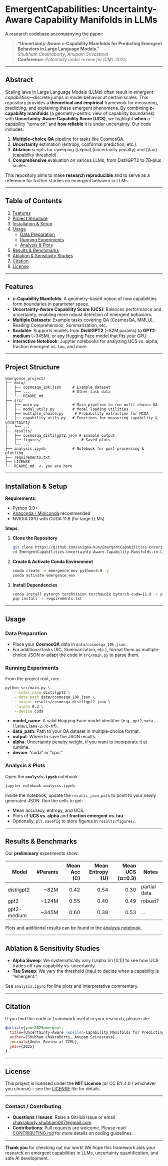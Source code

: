 # **EmergentCapabilities: Uncertainty-Aware Capability Manifolds in LLMs**

A research codebase accompanying the paper:

> **“Uncertainty-Aware ε-Capability Manifolds for Predicting Emergent Behaviors in Large Language Models.”**  
> *Shubham Chakraborty*, *Anupam Srivastava*  
> **Conference**: *Potentially under review for ICML 2025*

---

## **Abstract**



Scaling laws in Large Language Models (LLMs) often result in *emergent capabilities*—discrete jumps in model behavior at certain scales. This repository provides a **theoretical and empirical** framework for measuring, predicting, and explaining these emergent phenomena. By combining **ε-capability manifolds** (a geometry-centric view of capability boundaries) with **Uncertainty-Aware Capability Score (UCS)**, we highlight **when** a capability “turns on” and **how reliable** it is under uncertainty. Our code includes:

1. **Multiple-choice QA** pipeline for tasks like CosmosQA.  
2. **Uncertainty** estimation (entropy, conformal prediction, etc.).  
3. **Ablation** scripts for sweeping \(\alpha\) (uncertainty penalty) and \(\tau\) (capability threshold).  
4. **Comprehensive** evaluation on various LLMs, from DistilGPT2 to 7B‐plus scales.

This repository aims to make **research reproducible** and to serve as a reference for further studies on emergent behavior in LLMs.

---

## **Table of Contents**

1. [Features](#features)  
2. [Project Structure](#project-structure)  
3. [Installation & Setup](#installation--setup)  
4. [Usage](#usage)  
   - [Data Preparation](#data-preparation)  
   - [Running Experiments](#running-experiments)  
   - [Analysis & Plots](#analysis--plots)  
5. [Results & Benchmarks](#results--benchmarks)  
6. [Ablation & Sensitivity Studies](#ablation--sensitivity-studies)  
7. [Citation](#citation)  
8. [License](#license)  

---

## **Features**

- **ε-Capability Manifolds**: A geometry-based notion of how capabilities form boundaries in parameter space.  
- **Uncertainty-Aware Capability Score (UCS)**: Balances performance and uncertainty, enabling more robust detection of emergent behaviors.  
- **Multiple Datasets**: Example tasks covering QA (CosmosQA, MMLU), Reading Comprehension, Summarization, etc.  
- **Scalable**: Supports models from **DistilGPT2** (~82M params) to **GPT2‐medium** (~345M), or any Hugging Face model that fits your GPU.  
- **Interactive Notebook**: Jupyter notebooks for analyzing UCS vs. alpha, fraction emergent vs. tau, and more.

---

## **Project Structure**

```
emergence_project/
├── data/
│   ├── cosmosqa_10k.json     # Example dataset
│   ├── ...                   # Other task data
│   └── README.md
├── src/
│   ├── main.py               # Main pipeline to run multi-choice QA
│   ├── model_utils.py        # Model loading utilities
│   ├── multiple_choice.py     # Probability extraction for MCQA
│   ├── capability_utils.py   # Functions for measuring capability & uncertainty
│   └── ...
├── results/
│   ├── cosmosqa_distilgpt2.json # Example output
│   ├── figures/                  # Saved plots
│   └── ...
├── analysis.ipynb            # Notebook for post-processing & plotting
├── requirements.txt
├── LICENSE
└── README.md  <- you are here
```

---

## **Installation & Setup**

**Requirements**:
- Python 3.9+  
- [Anaconda / Miniconda](https://docs.conda.io/en/latest/) recommended  
- NVIDIA GPU with CUDA 11.8 (for large LLMs)

**Steps**:
1. **Clone the Repository**  
   ```bash
   git clone https://github.com/enigma-kun/EmergentCapabilities-Uncertainty-Aware-Capability-Manifolds-in-LLMs.git
   cd EmergentCapabilities-Uncertainty-Aware-Capability-Manifolds-in-LLMs
   ```
2. **Create & Activate Conda Environment**  
   ```bash
   conda create -n emergence_env python=3.9 -y
   conda activate emergence_env
   ```
3. **Install Dependencies**  
   ```bash
   conda install pytorch torchvision torchaudio pytorch-cuda=11.8 -c pytorch -c nvidia
   pip install -r requirements.txt
   ```

---

## **Usage**

### **Data Preparation**

- Place your **CosmosQA** data in `data/cosmosqa_10k.json`.  
- For additional tasks (RC, Summarization, etc.), format them as multiple-choice JSON or adapt the code in `src/main.py` to parse them.

### **Running Experiments**

From the project root, run:

```bash
python src/main.py \
    --model_name distilgpt2 \
    --data_path data/cosmosqa_10k.json \
    --output results/cosmosqa_distilgpt2.json \
    --alpha 0.3 \
    --device cuda
```

- **model_name**: A valid Hugging Face model identifier (e.g., `gpt2`, `meta-llama/Llama-2-7b-hf`).  
- **data_path**: Path to your QA dataset in multiple-choice format.  
- **output**: Where to save the JSON results.  
- **alpha**: Uncertainty penalty weight, if you want to incorporate it at runtime.  
- **device**: “cuda” or “cpu.”

### **Analysis & Plots**

Open the **`analysis.ipynb`** notebook:

```bash
jupyter notebook analysis.ipynb
```

Inside the notebook, update the `results_json_path` to point to your newly generated JSON. Run the cells to get:

- Mean accuracy, entropy, and UCS.  
- Plots of **UCS vs. alpha** and **fraction emergent vs. tau**.  
- Optionally, `plt.savefig` to store figures in `results/figures/`.

---

## **Results & Benchmarks**

Our **preliminary** experiments show:

| Model         | #Params | Mean Acc (C) | Mean Entropy (U) | Mean UCS (α=0.3) | Notes           |
|---------------|--------:|-------------:|------------------:|------------------:|-----------------|
| distilgpt2    | ~82M    | 0.42         | 0.54             | 0.30             | partial data    |
| gpt2          | ~124M   | 0.55         | 0.40             | 0.49             | robust?         |
| gpt2-medium   | ~345M   | 0.60         | 0.38             | 0.53             | ...             |

Plots and additional results can be found in the [analysis notebook](analysis.ipynb).

---

## **Ablation & Sensitivity Studies**

- **Alpha Sweep**: We systematically vary \(\alpha \in [0,1]\) to see how UCS trades off raw capability vs. uncertainty.  
- **Tau Sweep**: We vary the threshold \(\tau\) to decide when a capability is “emergent.”  

See `analysis.ipynb` for line plots and interpretative commentary.

---

## **Citation**

If you find this code or framework useful in your research, please cite:

```bibtex
@article{your2025emergent,
  title={Uncertainty-Aware \epsilon-Capability Manifolds for Predicting Emergent Behaviors in Large Language Models},
  author={Shubham Chakraborty, Anupam Srivastava},
  journal={Under Review at ICML},
  year={2025}
}
```

---

## **License**

This project is licensed under the **MIT License** (or CC BY 4.0 / whichever you choose) – see the [LICENSE](LICENSE) file for details.

---

### **Contact / Contributing**

- **Questions / Issues**: Raise a GitHub Issue or email [chakraborty.shubham007@gmail.com](mailto:chakraborty.shubham007@gmail.com).  
- **Contributions**: Pull requests are welcome. Please read [CONTRIBUTING.md](CONTRIBUTING.md) for more details on coding guidelines.

---

**Thank you** for checking out our work! We hope this framework aids your research on emergent capabilities in LLMs, uncertainty quantification, and safe AI development.